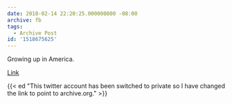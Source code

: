 ```yaml
---
date: 2018-02-14 22:20:25.000000000 -08:00
archive: fb
tags: 
  - Archive Post
id: '1518675625'
---
```


Growing up in America. 

[Link](https://web.archive.org/web/20180218055324/https://mobile.twitter.com/Melody_Ball/status/963899789070028800)

{{< ed "This twitter account has been switched to private so I have changed the link to point to archive.org." >}}